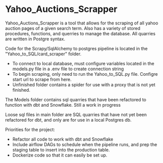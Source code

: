 # Yahoo_Auctions_Scrapper
Yahoo_Auctions_Scrapper is a tool that allows for the scraping of all yahoo auction pages of a given search term. Also has a variety of stored procedures, functions, and querries to manage the database. All quarries are written in Postgre syntax. 

Code for the Scrapy/SqlAlchemy to postgres pipeline is located in the "Yahoo_to_SQL/card_scraper" folder.
 - To connect to local database, must configure variables located in the models.py file in a .env file to create connection string
 - To begin scraping, only need to run the Yahoo_to_SQL.py file. Configre start url to scrape from here.
 - Unfinished folder contains a spider for use with a proxy that is not yet finished.

The Models folder contains sql quarries that have been refactored to function with dbt and Snowflake. Still a work in progress

Loose sql files in main folder are SQL quarries that have not yet been refactored for dbt, and only are for use in a local Postgres db. 

Priorities for the project:
- Refactor all code to work with dbt and Snowflake
- Include airflow DAGs to schedule when the pipeline runs, and prep the staging table to insert into the production table. 
- Dockerize code so that it can easily be set up. 
